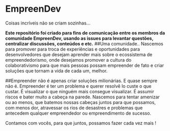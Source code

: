 # EmpreenDev
Coisas incríveis não se criam sozinhas...

**Este repositório foi criado para fins de comunicação entre os membros da comunidade EmpreenDev, usando as issues para levantar questões, centralizar discussões, conteúdos e etc.**
##Uma comunidade..
Nascemos para promover para troca de experiências e oportunidades para desenvolvedores que desejam aprender mais sobre o ecossistema de empreendedorismo, onde desejamos promover a cultura do colaborativismo para que mais pessoas possam empreender de fato e criar soluções que tornam a vida de cada um, melhor. 

##Empreender não é apenas criar soluções milionárias. E quase sempre não é.
Empreender é ter um problema e querer resolvê lo custe o que custar. É visualizar o que ninguém mais consegue visualizar. É assumir riscos e bater muito a cabeça na parede. Nascemos para tentar amenizar ou ao menos, que batemos nossas cabeças juntos para que possamos, com menos dor, atravessar os rios de desastres e problemas que antecedem qualquer empreendedor ou empreendimento de sucesso.





Contamos com vocês, para que juntos, possamos fazer cada vez mais ! 




